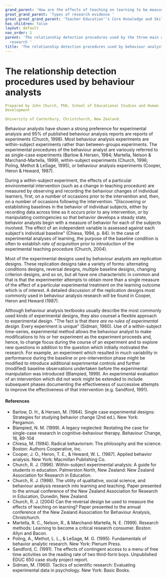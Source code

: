 ```yaml
---
grand_parent: 'How are the effects of teaching on learning to be measured? '
great_grand_parent: 'Types of research evidence '
great_great_grand_parent: 'Teacher Education''s Core Knowledge and Skills.'
has_children: false
layout: default
nav_order: 1
parent: 'The relationship detection procedures used by the three main approaches to
  research '
title: 'The relationship detection procedures used by behaviour analysts '
---
```

# The relationship detection procedures used by behaviour analysts


```yaml
Prepared by John Church, PhD, School of Educational Studies and Human
Development

University of Canterbury, Christchurch, New Zealand.
```


Behaviour analysts have shown a strong preference for experimental
analysis and 95% of published behaviour analysis reports are reports of
experiments (Church, 1998). Most behaviour analysis experiments are
within-subject experiments rather than between-groups experiments. The
experimental procedures of the behaviour analyst are variously referred
to as single-case experiments (Barlow & Hersen, 1984; Martella, Nelson &
Marchand-Martella, 1999), within-subject experiments (Church, 1996;
Poling, Methot & LeSage, 1995), or behaviour analysis experiments
(Cooper, Heron & Heward, 1987).

During a within-subject experiment, the effects of a particular
environmental intervention (such as a change in teaching procedure) are
measured by observing and recording the behaviour changes of individual
learners, first, on a number of occasions prior to the intervention and,
then, on a number of occasions following the intervention. "Discovering
or establishing baselines in the behavior of individual subjects, either
by recording data across time as it occurs prior to any intervention, or
by manipulating contingencies so that behavior develops a steady state,
behavior analysts begin with a measure of behavior for each of the
subjects involved. The effect of an independent variable is assessed
against each subject\'s individual baseline" (Chiesa, 1994, p. 84). In
the case of experimental analyses of learning, the purpose of the
baseline condition is often to establish *rate of acquisition* prior to
introduction of the experimental teaching procedure (Church, 2004).

Most of the experimental designs used by behaviour analysts are
replication designs. These replication designs take a variety of forms:
alternating conditions designs, reversal designs, multiple baseline
designs, changing criterion designs, and so on, but all have one
characteristic in common and that is that the experimenter attempts to
obtain more than a single measure of the effect of a particular
experimental treatment on the learning outcome which is of interest. A
detailed discussion of the replication designs most commonly used in
behaviour analysis research will be found in Cooper, Heron and Heward
(1987).

Although behaviour analysis textbooks usually describe the most commonly
used kinds of experimental designs, they also counsel a flexible
approach to experimental design. "The fact is that *there are no rules
of experimental design*. Every experiment is unique" (Sidman, 1960). Use
of a within-subject time-series, experimental method allows the
behaviour analyst to make modifications to his or her experiment as the
experiment proceeds and, hence, to change focus during the course of an
experiment and to explore new questions in addition to the question
which initially motivated the research. For example, an experiment which
resulted in much variability in performance during the baseline or
pre-intervention phase might be modified to introduce additional
experimental controls and further (modified) baseline observations
undertaken before the experimental manipulation was introduced
(Blampied, 1999). An experimental evaluation of an intervention which
did not work might be extended to include subsequent phases documenting
the effectiveness of successive attempts to improve the effectiveness of
that intervention (e.g. Sandford, 1991).


#### References

-   Barlow, D. H., & Hersen, M. (1984). Single case experimental
    designs: Strategies for studying behavior change (2nd ed.). New
    York: Pergamon.
-   Blampied, N. M. (1999). A legacy neglected: Restating the case for
    single-case research in cognitive-behaviour therapy. Behaviour
    Change, 16, 89-104
-   Chiesa, M. (1994). Radical behaviorism: The philosophy and the
    science. Boston: Authors Cooperative, Inc.
-   Cooper, J. O., Heron, T. E., & Heward, W. L. (1987). Applied
    behavior analysis. New York: Macmillan Publishing Co.
-   Church, R. J. (1996). Within-subject experimental analysis: A guide
    for students in education. Palmerston North, New Zealand: New
    Zealand Association for Research in Education.
-   Church, R. J. (1998). The utility of qualitative, social science,
    and behaviour analysis research into learning and teaching. Paper
    presented to the annual conference of the New Zealand Association
    for Research in Education, Dunedin, New Zealand.
-   Church, R. J. (2004) Can the reversal design be used to measure the
    effects of teaching on learning? Paper presented to the annual
    conference of the New Zealand Association for Behaviour Analysis,
    Christchurch.
-   Martella, R. C., Nelson, R., & Marchand-Martella, N. E. (1999).
    Research methods: Learning to become a critical research consumer.
    Boston: Allyn and Bacon.
-   Poling, A., Methot, L. L., & LeSage, M. G. (1995). Fundamentals of
    behavior analytic research. New York: Plenum Press.
-   Sandford, C. (1991). The effects of contingent access to a menu of
    free time activities on the reading rate of two third-form boys.
    Unpublished EDUC 650 case study project report.
-   Sidman, M. (1960). Tactics of scientific research: Evaluating
    experimental data in psychology. New York: Basic Books.
